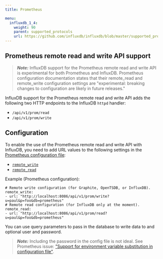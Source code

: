```yaml
---
title: Prometheus

menu:
  influxdb_1_4:
    weight: 90
    parent: supported_protocols
    url: https://github.com/influxdb/influxdb/blob/master/supported_protocols/prometheus.md
---
```



## Prometheus remote read and write API support

>***Note:*** InfluxDB support for the Prometheus remote read and write API is experimental for both Prometheus and InfluxDB.
>Prometheus configuration documentation states that their remote_read and remote_write configuration settings are "experimental: breaking changes to configuration are likely in future releases."


InfluxDB support for the Prometheus remote read and write API adds the following two HTTP endpoints to the InfluxDB `httpd` handler:
- `/api/v1/prom/read`
- `/api/v1/prom/write`

## Configuration

To enable the use of the Prometheus remote read and write API with InfluxDB, you need to add URL values to the following settings in the [Prometheus configuration file](https://prometheus.io/docs/prometheus/latest/configuration/configuration/):
- [`remote_write`](https://prometheus.io/docs/prometheus/latest/configuration/configuration/#<remote_write>)
- [`remote_read`](https://prometheus.io/docs/prometheus/latest/configuration/configuration/#<remote_read>)


Example (Prometheus configuration):

```
# Remote write configuration (for Graphite, OpenTSDB, or InfluxDB).
remote_write:
- url: "http://localhost:8086/api/v1/prom/write?u=paul&p=foo&db=prometheus"
# Remote read configuration (for InfluxDB only at the moment).
remote_read:
- url: "http://localhost:8086/api/v1/prom/read?u=paul&p=foo&db=prometheus"
```

You can use query parameters to pass in the database to write data to and optional user and password.

>***Note:*** Including the password in the config file is not ideal.  See Prometheus issue: ["Support for environment variable substitution in configuration file"](https://github.com/prometheus/prometheus/issues/2357).
